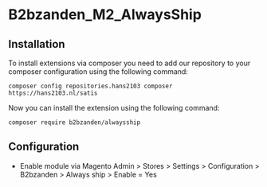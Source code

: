 # B2bzanden_M2_AlwaysShip

## Installation
To install extensions via composer you need to add our repository to your composer configuration using the following command:

```
composer config repositories.hans2103 composer https://hans2103.nl/satis
```

Now you can install the extension using the following command:
```
composer require b2bzanden/alwaysship
```

## Configuration

- Enable module via Magento Admin > Stores > Settings > Configuration > B2bzanden > Always ship > Enable = Yes
